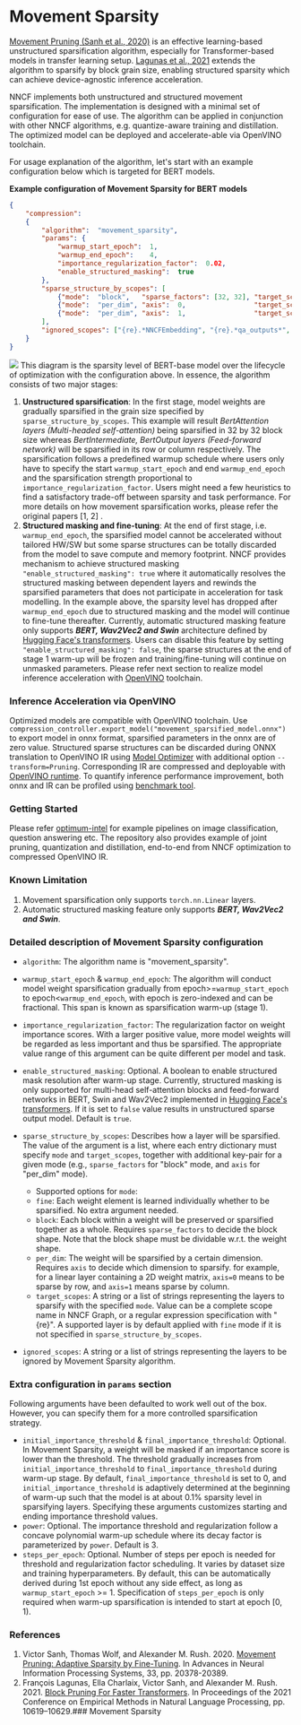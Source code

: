 # Movement Sparsity
 [Movement Pruning (Sanh et al., 2020)](https://arxiv.org/pdf/2005.07683.pdf) is an effective learning-based unstructured sparsification algorithm, especially for Transformer-based models in transfer learning setup. [Lagunas et al., 2021](https://arxiv.org/pdf/2109.04838.pdf) extends the algorithm to sparsify by block grain size, enabling structured sparsity  which can achieve device-agnostic inference acceleration.
 
NNCF implements both unstructured and structured movement sparsification. The implementation is designed with a minimal set of configuration for ease of use. The algorithm can be applied in conjunction with other NNCF algorithms, e.g. quantize-aware training and distillation. The optimized model can be deployed and accelerate-able via OpenVINO toolchain.

For usage explanation of the algorithm, let's start with an example configuration below which is targeted for BERT models.

**Example configuration of Movement Sparsity for BERT models**
```json
{
	"compression":
	{
		"algorithm":  "movement_sparsity",
		"params": {
			"warmup_start_epoch":  1,
			"warmup_end_epoch":    4,
			"importance_regularization_factor":  0.02,
			"enable_structured_masking":  true
		},
		"sparse_structure_by_scopes": [
			{"mode":  "block",   "sparse_factors": [32, 32], "target_scopes": "{re}.*BertAttention*"},
			{"mode":  "per_dim", "axis":  0,                 "target_scopes": "{re}.*BertIntermediate.*"},
			{"mode":  "per_dim", "axis":  1,                 "target_scopes": "{re}.*BertOutput.*"},
		],
		"ignored_scopes": ["{re}.*NNCFEmbedding", "{re}.*qa_outputs*", "{re}.*LayerNorm.*"]
	}
}
```
![](movement_sparsity_lifecycle.jpg)
This diagram is the sparsity level of BERT-base model over the lifecycle of optimization with the configuration above. In essence, the algorithm consists of two major stages:
1. **Unstructured sparsification**: In the first stage, model weights are gradually sparsified in the grain size specified by `sparse_structure_by_scopes`. This example will result *BertAttention layers (Multi-headed self-attention)* being sparsified in 32 by 32 block size whereas *BertIntermediate, BertOutput layers (Feed-forward network)* will be sparsified in its row or column respectively. The sparsification follows a predefined warmup schedule where users only have to specify the start `warmup_start_epoch` and end `warmup_end_epoch` and the sparsification strength proportional to `importance_regularization_factor`. Users might need a few heuristics to find a satisfactory trade-off between sparsity and task performance. For more details on how movement sparsification works, please refer the original papers [1, 2] .
2. **Structured masking and fine-tuning**: At the end of first stage, i.e. `warmup_end_epoch`, the sparsified model cannot be accelerated without tailored HW/SW but some sparse structures can be totally discarded from the model to save compute and memory footprint. NNCF provides mechanism to achieve structured masking `"enable_structured_masking": true` where it automatically resolves the structured masking between dependent layers and rewinds the sparsified parameters that does not participate in acceleration for task modelling. In the example above, the sparsity level has dropped after `warmup_end_epoch` due to structured masking and the model will continue to fine-tune thereafter. Currently, automatic structured masking feature only supports ***BERT, Wav2Vec2 and Swin*** architecture defined by [Hugging Face's transformers](https://huggingface.co/docs/transformers/index). Users can disable this feature by setting `"enable_structured_masking": false`, the sparse structures at the end of stage 1 warm-up will be frozen and training/fine-tuning will continue on unmasked parameters. Please refer next section to realize model inference acceleration with [OpenVINO](https://docs.openvino.ai/latest/index.html) toolchain.

### Inference Acceleration via OpenVINO
Optimized models are compatible with OpenVINO toolchain. Use `compression_controller.export_model("movement_sparsified_model.onnx")` to export model in onnx format, sparsified parameters in the onnx are of zero value. Structured sparse structures can be discarded during ONNX translation to OpenVINO IR using [Model Optimizer](https://docs.openvino.ai/latest/openvino_docs_MO_DG_Deep_Learning_Model_Optimizer_DevGuide.html) with additional option `--transform=Pruning`. Corresponding IR are compressed and deployable with [OpenVINO runtime](https://docs.openvino.ai/latest/openvino_docs_OV_UG_OV_Runtime_User_Guide.html). To quantify inference performance improvement, both onnx and IR can be profiled using [benchmark tool](https://docs.openvino.ai/latest/openvino_inference_engine_tools_benchmark_tool_README.html).

### Getting Started
Please refer [optimum-intel](https://github.com/huggingface/optimum-intel/tree/main/examples/openvino) for example pipelines on image classification, question answering etc. The repository also provides example of joint pruning, quantization and distillation, end-to-end from NNCF optimization to compressed OpenVINO IR.

### Known Limitation
1. Movement sparsification only supports `torch.nn.Linear` layers.
2. Automatic structured masking feature only supports ***BERT, Wav2Vec2 and Swin***.

### Detailed description of Movement Sparsity configuration
- `algorithm`: The algorithm name is "movement_sparsity".
- `warmup_start_epoch` & `warmup_end_epoch`: The algorithm will conduct model weight sparsification gradually from epoch>=`warmup_start_epoch` to epoch<`warmup_end_epoch`, with epoch is zero-indexed and can be fractional. This span is known as sparsification warm-up (stage 1).   
- `importance_regularization_factor`: The regularization factor on weight importance scores. With a larger positive value, more model weights will be regarded as less important and thus be sparsified. The appropriate value range of this argument can be quite different per model and task. 
- `enable_structured_masking`: Optional. A boolean to enable structured mask resolution after warm-up stage. Currently, structured masking is only supported for multi-head self-attention blocks and feed-forward networks in BERT, Swin and Wav2Vec2 implemented in [Hugging Face's transformers](https://huggingface.co/docs/transformers/index). If it is set to `false` value results in unstructured sparse output model. Default is `true`.
- `sparse_structure_by_scopes`: Describes how a layer will be sparsified. The value of the argument is a list, where each entry dictionary must specify `mode` and `target_scopes`, together with additional key-pair for a given mode (e.g., `sparse_factors` for "block" mode, and `axis` for "per_dim" mode). 
	- Supported options for `mode`:
	- `fine`: Each weight element is learned individually whether to be sparsified. No extra argument needed.
	- `block`: Each block within a weight will be preserved or sparsified together as a whole. Requires `sparse_factors` to decide the block shape. Note that the block shape must be dividable w.r.t. the weight shape. 
	- `per_dim`: The weight will be sparsified by a certain dimension. Requires `axis` to decide which dimension to sparsify. for example, for a linear layer containing a 2D weight matrix, `axis=0` means to be sparse by row, and `axis=1` means sparse by column. 
	- `target_scopes`: A string or a list of strings representing the layers to sparsify with the specified `mode`. Value can be a complete scope name in NNCF Graph, or a regular expression specification with "{re}". A supported layer is by default applied with `fine` mode if it is not specified in `sparse_structure_by_scopes`.

- `ignored_scopes`: A string or a list of strings representing the layers to be ignored by Movement Sparsity algorithm. 

 
### Extra configuration in `params` section
Following arguments have been defaulted to work well out of the box. However, you can specify them for a more controlled sparsification strategy.  
- `initial_importance_threshold` & `final_importance_threshold`: Optional. In Movement Sparsity, a weight will be masked if an importance score is lower than the threshold. The threshold gradually increases from `initial_importance_threshold` to `final_importance_threshold` during warm-up stage. By default, `final_importance_threshold` is set to 0, and `initial_importance_threshold` is adaptively determined at the beginning of warm-up such that the model is at about 0.1% sparsity level in sparsifying layers. Specifying these arguments customizes starting and ending importance threshold values.
- `power`: Optional. The importance threshold and regularization follow a concave polynomial warm-up schedule where its decay factor is parameterized by `power`. Default is 3.
- `steps_per_epoch`: Optional. Number of steps per epoch is needed for threshold and regularization factor scheduling. It varies by dataset size and training hyperparameters. By default, this can be automatically derived during 1st epoch without any side effect, as long as `warmup_start_epoch` >= 1. Specification of `steps_per_epoch` is only required when warm-up sparsification is intended to start at epoch [0, 1).

### References
1. Victor Sanh, Thomas Wolf, and Alexander M. Rush. 2020. [Movement Pruning: Adaptive Sparsity by Fine-Tuning]((https://arxiv.org/pdf/2005.07683.pdf)). In Advances in Neural Information Processing Systems, 33, pp. 20378-20389.
2. François Lagunas, Ella Charlaix, Victor Sanh, and Alexander M. Rush. 2021. [Block Pruning For Faster Transformers]((https://arxiv.org/pdf/2109.04838.pdf)). In Proceedings of the 2021 Conference on Empirical Methods in Natural Language Processing, pp. 10619–10629.### Movement Sparsity

